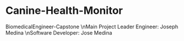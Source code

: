 # Canine-Health-Monitor
 BiomedicalEngineer-Capstone
\nMain Project Leader Engineer: Joseph Medina
\nSoftware Developer: Jose Medina